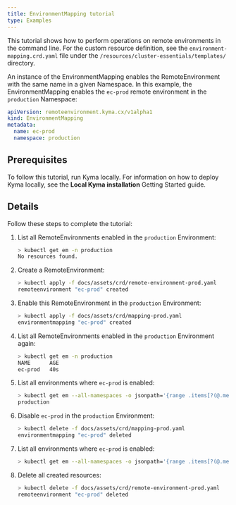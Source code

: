 ```yaml
---
title: EnvironmentMapping tutorial
type: Examples
---
```


This tutorial shows how to perform operations on remote environments in the command line. For the custom resource definition, see the `environment-mapping.crd.yaml` file under the `/resources/cluster-essentials/templates/` directory.

An instance of the EnvironmentMapping enables the RemoteEnvironment with the same name in a given Namespace. In this example, the EnvironmentMapping enables the `ec-prod` remote environment in the `production` Namespace:

```yaml
apiVersion: remoteenvironment.kyma.cx/v1alpha1
kind: EnvironmentMapping
metadata:
  name: ec-prod
  namespace: production
```

## Prerequisites

To follow this tutorial, run Kyma locally. For information on how to deploy Kyma locally, see the **Local Kyma installation** Getting Started guide.

## Details

Follow these steps to complete the tutorial:
1. List all RemoteEnvironments enabled in the `production` Environment:
    ```bash
    > kubectl get em -n production
    No resources found.
    ```
2. Create a RemoteEnvironment:
    ```bash
    > kubectl apply -f docs/assets/crd/remote-environment-prod.yaml
    remoteenvironment "ec-prod" created
    ```
3. Enable this RemoteEnvironment in the `production` Environment:
    ```bash
    > kubectl apply -f docs/assets/crd/mapping-prod.yaml
    environmentmapping "ec-prod" created
    ```  
4. List all RemoteEnvironments enabled in the `production` Environment again:
    ```bash
    > kubectl get em -n production
    NAME      AGE
    ec-prod   40s
    ```
5. List all environments where `ec-prod` is enabled:
    ```bash
    > kubectl get em --all-namespaces -o jsonpath='{range .items[?(@.metadata.name=="ec-prod")]}{@.metadata.namespace}{"\n"}{end}'
    production
    ```
6. Disable `ec-prod` in the `production` Environment:
    ```bash
    > kubectl delete -f docs/assets/crd/mapping-prod.yaml
    environmentmapping "ec-prod" deleted
    ```
7. List all environments where `ec-prod` is enabled:
    ```bash
    > kubectl get em --all-namespaces -o jsonpath='{range .items[?(@.metadata.name=="ec-prod")]}{@.metadata.namespace}{"\n"}{end}'
    ```
8. Delete all created resources:
    ```bash
    > kubectl delete -f docs/assets/crd/remote-environment-prod.yaml
    remoteenvironment "ec-prod" deleted
    ```
